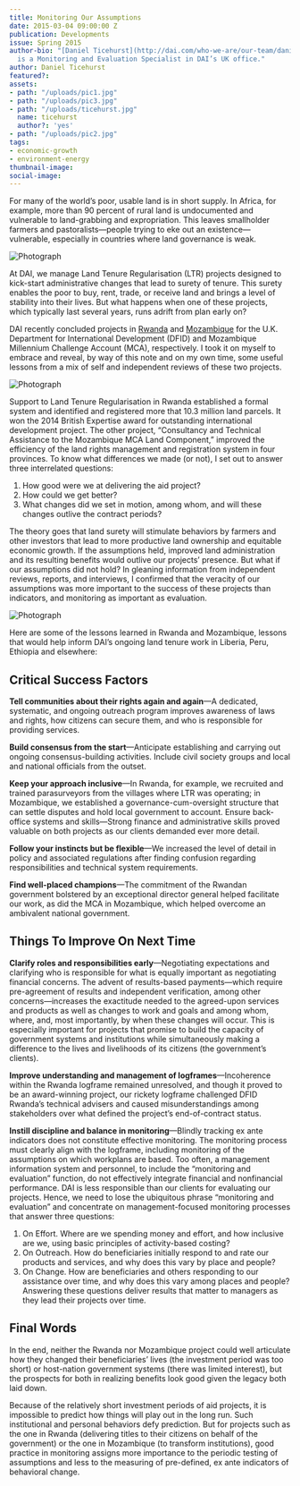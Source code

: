 ```yaml
---
title: Monitoring Our Assumptions
date: 2015-03-04 09:00:00 Z
publication: Developments
issue: Spring 2015
author-bio: "[Daniel Ticehurst](http://dai.com/who-we-are/our-team/daniel-ticehurst)
  is a Monitoring and Evaluation Specialist in DAI’s UK office."
author: Daniel Ticehurst
featured?: 
assets:
- path: "/uploads/pic1.jpg"
- path: "/uploads/pic3.jpg"
- path: "/uploads/ticehurst.jpg"
  name: ticehurst
  author?: 'yes'
- path: "/uploads/pic2.jpg"
tags:
- economic-growth
- environment-energy
thumbnail-image:
social-image:
---
```


For many of the world’s poor, usable land is in short supply. In Africa, for example, more than 90 percent of rural land is undocumented and vulnerable to land-grabbing and expropriation. This leaves smallholder farmers and pastoralists—people trying to eke out an existence—vulnerable, especially in countries where land governance is weak.




![Photograph](/uploads/pic1.jpg "Caption Goes here.") 


At DAI, we manage Land Tenure Regularisation (LTR) projects designed to kick-start administrative changes that lead to surety of tenure. This surety enables the poor to buy, rent, trade, or receive land and brings a level of stability into their lives. But what happens when one of these projects, which typically last several years, runs adrift from plan early on?

DAI recently concluded projects in [Rwanda](http://dai.com/our-work/projects/rwanda—support-land-tenure-regularisation) and [Mozambique](http://dai.com/our-work/projects/mozambique—consultancy-and-technical-assistance-mca-mozambique-land-component) for the U.K. Department for International Development (DFID) and Mozambique Millennium Challenge Account (MCA), respectively. I took it on myself to embrace and reveal, by way of this note and on my own time, some useful lessons from a mix of self and independent reviews of these two projects.

![Photograph](/uploads/pic2.jpg "Caption goes here.") 

Support to Land Tenure Regularisation in Rwanda established a formal system and identified and registered more that 10.3 million land parcels. It won the 2014 British Expertise award for outstanding international development project. The other project, “Consultancy and Technical Assistance to the Mozambique MCA Land Component,” improved the efficiency of the land rights management and registration system in four provinces.
To know what differences we made (or not), I set out to answer three interrelated questions: 

1. How good were we at delivering the aid project?
2. How could we get better? 
3. What changes did we set in motion, among whom, and will these changes outlive the contract periods?

The theory goes that land surety will stimulate behaviors by farmers and other investors that lead to more productive land ownership and equitable economic growth. If the assumptions held, improved land administration and its resulting benefits would outlive our projects’ presence. But what if our assumptions did not hold?
In gleaning information from independent reviews, reports, and interviews, I confirmed that the veracity of our assumptions was more important to the success of these projects than indicators, and monitoring as important as  evaluation.

![Photograph](/uploads/pic3.jpg "Caption goes here.") 

Here are some of the lessons learned in Rwanda and Mozambique, lessons that would help inform DAI’s ongoing land tenure work in Liberia, Peru, Ethiopia and elsewhere:

## Critical Success Factors

**Tell communities about their rights again and again**—A dedicated, systematic, and ongoing outreach program improves awareness of laws and rights, how citizens can secure them, and who is responsible for providing services.

**Build consensus from the start**—Anticipate establishing and carrying out ongoing consensus-building activities. Include civil society groups and local and national officials from the outset.

**Keep your approach inclusive**—In Rwanda, for example, we recruited and trained parasurveyors from the villages where LTR was operating; in Mozambique, we established a governance-cum-oversight structure that can settle disputes and hold local government to account.
Ensure back-office systems and skills—Strong finance and administrative skills proved valuable on both projects as our clients demanded ever more detail.

**Follow your instincts but be flexible**—We increased the level of detail in policy and associated regulations after finding confusion regarding responsibilities and technical system requirements. 

**Find well-placed champions**—The commitment of the Rwandan government bolstered by an exceptional director general helped facilitate our work, as did the MCA in Mozambique, which helped overcome an ambivalent national government.

## Things To Improve On Next Time

**Clarify roles and responsibilities early**—Negotiating expectations and clarifying who is responsible for what is equally important as negotiating financial concerns. The advent of results-based payments—which require pre-agreement of results and independent verification, among other concerns—increases the exactitude needed to the agreed-upon services and products as well as changes to work and goals and among whom, where, and, most importantly, by when these changes will occur. This is especially important for projects that promise to build the capacity of government systems and institutions while simultaneously making a difference to the lives and livelihoods of its citizens (the government’s clients).

**Improve understanding and management of logframes**—Incoherence within the Rwanda logframe remained unresolved, and though it proved to be an award-winning project, our rickety logframe challenged DFID Rwanda’s technical advisers and caused misunderstandings among stakeholders over what defined the project’s end-of-contract status.

**Instill discipline and balance in monitoring**—Blindly tracking ex ante indicators does not constitute effective monitoring. The monitoring process must clearly align with the logframe, including monitoring of the assumptions on which workplans are based. Too often, a management information system and personnel, to include the “monitoring and evaluation” function, do not effectively integrate financial and nonfinancial performance. DAI is less responsible than our clients for evaluating our projects. Hence, we need to lose the ubiquitous phrase “monitoring and evaluation” and concentrate on management-focused monitoring processes that answer three questions:

1.	On Effort. Where are we spending money and effort, and how inclusive are we, using basic principles of activity-based costing?
2.	On Outreach. How do beneficiaries initially respond to and rate our products and services, and why does this vary by place and people?
3.	On Change. How are beneficiaries and others responding to our assistance over time, and why does this vary among places and people?
Answering these questions deliver results that matter to managers as they lead their projects over time.

## Final Words

In the end, neither the Rwanda nor Mozambique project could well articulate how they changed their beneficiaries’ lives (the investment period was too short) or host-nation government systems (there was limited interest), but the prospects for both in realizing benefits look good given the legacy both laid down. 

Because of the relatively short investment periods of aid projects, it is impossible to predict how things will play out in the long run. Such institutional and personal behaviors defy prediction. But for projects such as the one in Rwanda (delivering titles to their citizens on behalf of the government) or the one in Mozambique (to transform institutions), good practice in monitoring assigns more importance to the periodic testing of assumptions and less to the measuring of pre-defined, ex ante indicators of behavioral change.

